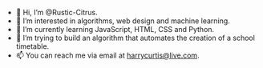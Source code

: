 - 👋 Hi, I’m @Rustic-Citrus.
- 👀 I’m interested in algorithms, web design and machine learning.
- 🌱 I’m currently learning JavaScript, HTML, CSS and Python.
- 💞️ I’m trying to build an algorithm that automates the creation of a school timetable.
- 📫 You can reach me via email at harrycurtis@live.com.

<!---
Rustic-Citrus/Rustic-Citrus is a ✨ special ✨ repository because its `README.md` (this file) appears on your GitHub profile.
You can click the Preview link to take a look at your changes.
--->
